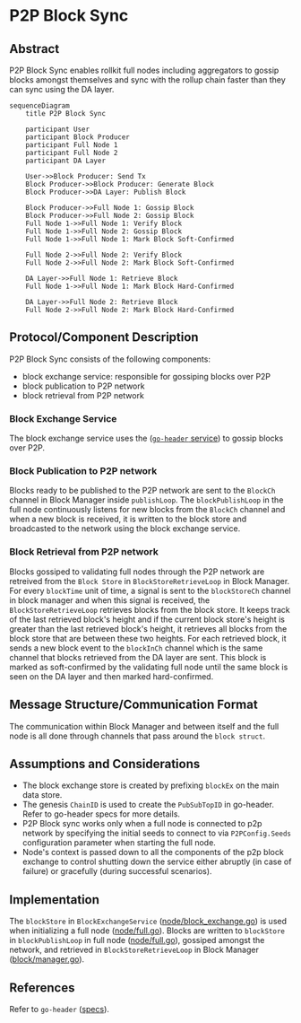 # P2P Block Sync

## Abstract

P2P Block Sync enables rollkit full nodes including aggregators to gossip blocks amongst 
themselves and sync with the rollup chain faster than they can sync using the DA layer.

```mermaid
sequenceDiagram
    title P2P Block Sync

    participant User
    participant Block Producer
    participant Full Node 1
    participant Full Node 2
    participant DA Layer

    User->>Block Producer: Send Tx
    Block Producer->>Block Producer: Generate Block
    Block Producer->>DA Layer: Publish Block

    Block Producer->>Full Node 1: Gossip Block
    Block Producer->>Full Node 2: Gossip Block
    Full Node 1->>Full Node 1: Verify Block
    Full Node 1->>Full Node 2: Gossip Block
    Full Node 1->>Full Node 1: Mark Block Soft-Confirmed

    Full Node 2->>Full Node 2: Verify Block
    Full Node 2->>Full Node 2: Mark Block Soft-Confirmed

    DA Layer->>Full Node 1: Retrieve Block
    Full Node 1->>Full Node 1: Mark Block Hard-Confirmed

    DA Layer->>Full Node 2: Retrieve Block
    Full Node 2->>Full Node 2: Mark Block Hard-Confirmed
```

## Protocol/Component Description

P2P Block Sync consists of the following components:

* block exchange service: responsible for gossiping blocks over P2P
* block publication to P2P network
* block retrieval from P2P network

### Block Exchange Service

The block exchange service uses the ([`go-header` service](https://github.com/celestiaorg/go-header)) to gossip blocks over P2P.

### Block Publication to P2P network

Blocks ready to be published to the P2P network are sent to the `BlockCh` channel in Block Manager inside `publishLoop`.
The `blockPublishLoop` in the full node continuously listens for new blocks from the `BlockCh` channel and when a new block 
is received, it is written to the block store and broadcasted to the network using the block exchange service.

### Block Retrieval from P2P network

Blocks gossiped to validating full nodes through the P2P network are retreived from the `Block Store` in `BlockStoreRetrieveLoop` in Block Manager.
For every `blockTime` unit of time, a signal is sent to the `blockStoreCh` channel in block manager and when this signal is received, the 
`BlockStoreRetrieveLoop` retrieves blocks from the block store. It keeps track of the last retrieved block's height and if the current block store's height  is greater than the last retrieved block's height, it retrieves all blocks from the block store that are between these two heights.
For each retrieved block, it sends a new block event to the `blockInCh` channel which is the same channel that blocks retrieved from the DA layer are sent.
This block is marked as soft-confirmed by the validating full node until the same block is seen on the DA layer and then marked hard-confirmed.

## Message Structure/Communication Format

The communication within Block Manager and between itself and the full node is all done through channels that pass around the `block struct`. 

## Assumptions and Considerations

* The block exchange store is created by prefixing `blockEx` on the main data store.
* The genesis `ChainID` is used to create the `PubSubTopID` in go-header. Refer to go-header specs for more details.
* P2P Block sync works only when a full node is connected to p2p network by specifying the initial seeds to connect to via `P2PConfig.Seeds` configuration parameter when starting the full node.
* Node's context is passed down to all the components of the p2p block exchange to control shutting down the service either abruptly (in case of failure) or gracefully (during successful scenarios).

## Implementation

The `blockStore` in `BlockExchangeService` ([node/block_exchange.go](https://github.com/rollkit/rollkit/blob/main/node/block_exchange.go)) is used when initializing a full node ([node/full.go](https://github.com/rollkit/rollkit/blob/main/node/full.go)). Blocks are written to `blockStore` in `blockPublishLoop` in full node ([node/full.go](https://github.com/rollkit/rollkit/blob/main/node/full.go)), gossiped amongst the network, and retrieved in `BlockStoreRetrieveLoop` in Block Manager ([block/manager.go](https://github.com/rollkit/rollkit/blob/main/block/manager.go)).


## References

Refer to `go-header` ([specs](https://github.com/celestiaorg/go-header)).
